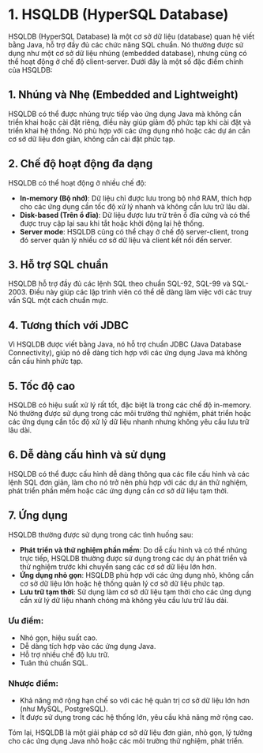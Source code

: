 # 1. HSQLDB (HyperSQL Database)

HSQLDB (HyperSQL Database) là một cơ sở dữ liệu (database) quan hệ viết bằng Java, hỗ trợ đầy đủ các chức năng SQL chuẩn. Nó thường được sử dụng như một cơ sở dữ liệu nhúng (embedded database), nhưng cũng có thể hoạt động ở chế độ client-server. Dưới đây là một số đặc điểm chính của HSQLDB:

## 1. **Nhúng và Nhẹ (Embedded and Lightweight)**

HSQLDB có thể được nhúng trực tiếp vào ứng dụng Java mà không cần triển khai hoặc cài đặt riêng, điều này giúp giảm độ phức tạp khi cài đặt và triển khai hệ thống. Nó phù hợp với các ứng dụng nhỏ hoặc các dự án cần cơ sở dữ liệu đơn giản, không cần cài đặt phức tạp.

## 2. **Chế độ hoạt động đa dạng**

HSQLDB có thể hoạt động ở nhiều chế độ:

* **In-memory (Bộ nhớ)**: Dữ liệu chỉ được lưu trong bộ nhớ RAM, thích hợp cho các ứng dụng cần tốc độ xử lý nhanh và không cần lưu trữ lâu dài.
* **Disk-based (Trên ổ đĩa)**: Dữ liệu được lưu trữ trên ổ đĩa cứng và có thể được truy cập lại sau khi tắt hoặc khởi động lại hệ thống.
* **Server mode**: HSQLDB cũng có thể chạy ở chế độ server-client, trong đó server quản lý nhiều cơ sở dữ liệu và client kết nối đến server.

## 3. **Hỗ trợ SQL chuẩn**

HSQLDB hỗ trợ đầy đủ các lệnh SQL theo chuẩn SQL-92, SQL-99 và SQL-2003. Điều này giúp các lập trình viên có thể dễ dàng làm việc với các truy vấn SQL một cách chuẩn mực.

## 4. **Tương thích với JDBC**

Vì HSQLDB được viết bằng Java, nó hỗ trợ chuẩn JDBC (Java Database Connectivity), giúp nó dễ dàng tích hợp với các ứng dụng Java mà không cần cấu hình phức tạp.

## 5. **Tốc độ cao**

HSQLDB có hiệu suất xử lý rất tốt, đặc biệt là trong các chế độ in-memory. Nó thường được sử dụng trong các môi trường thử nghiệm, phát triển hoặc các ứng dụng cần tốc độ xử lý dữ liệu nhanh nhưng không yêu cầu lưu trữ lâu dài.

## 6. **Dễ dàng cấu hình và sử dụng**

HSQLDB có thể được cấu hình dễ dàng thông qua các file cấu hình và các lệnh SQL đơn giản, làm cho nó trở nên phù hợp với các dự án thử nghiệm, phát triển phần mềm hoặc các ứng dụng cần cơ sở dữ liệu tạm thời.

## 7. **Ứng dụng**

HSQLDB thường được sử dụng trong các tình huống sau:

* **Phát triển và thử nghiệm phần mềm**: Do dễ cấu hình và có thể nhúng trực tiếp, HSQLDB thường được sử dụng trong các dự án phát triển và thử nghiệm trước khi chuyển sang các cơ sở dữ liệu lớn hơn.
* **Ứng dụng nhỏ gọn**: HSQLDB phù hợp với các ứng dụng nhỏ, không cần cơ sở dữ liệu lớn hoặc hệ thống quản lý cơ sở dữ liệu phức tạp.
* **Lưu trữ tạm thời**: Sử dụng làm cơ sở dữ liệu tạm thời cho các ứng dụng cần xử lý dữ liệu nhanh chóng mà không yêu cầu lưu trữ lâu dài.

### Ưu điểm:

* Nhỏ gọn, hiệu suất cao.
* Dễ dàng tích hợp vào các ứng dụng Java.
* Hỗ trợ nhiều chế độ lưu trữ.
* Tuân thủ chuẩn SQL.

### Nhược điểm:

* Khả năng mở rộng hạn chế so với các hệ quản trị cơ sở dữ liệu lớn hơn (như MySQL, PostgreSQL).
* Ít được sử dụng trong các hệ thống lớn, yêu cầu khả năng mở rộng cao.

Tóm lại, HSQLDB là một giải pháp cơ sở dữ liệu đơn giản, nhỏ gọn, lý tưởng cho các ứng dụng Java nhỏ hoặc các môi trường thử nghiệm, phát triển.
